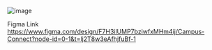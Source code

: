 ![image](https://github.com/AmaanRS/CampusConnect/assets/123488038/d779ee7f-0da2-4658-b1b6-e85c4a6cdcbd)


Figma Link
https://www.figma.com/design/F7H3ilUMP7bziwfxMHm4ij/Campus-Connect?node-id=0-1&t=lj2T8w3eAfhjfuBf-1
